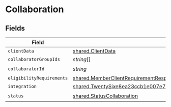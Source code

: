 # Collaboration


## Fields

| Field                                                                                                                                                                                   | Type                                                                                                                                                                                    | Required                                                                                                                                                                                | Description                                                                                                                                                                             |
| --------------------------------------------------------------------------------------------------------------------------------------------------------------------------------------- | --------------------------------------------------------------------------------------------------------------------------------------------------------------------------------------- | --------------------------------------------------------------------------------------------------------------------------------------------------------------------------------------- | --------------------------------------------------------------------------------------------------------------------------------------------------------------------------------------- |
| `clientData`                                                                                                                                                                            | [shared.ClientData](../../../sdk/models/shared/clientdata.md)                                                                                                                           | :heavy_minus_sign:                                                                                                                                                                      | N/A                                                                                                                                                                                     |
| `collaboratorGroupIds`                                                                                                                                                                  | *string*[]                                                                                                                                                                              | :heavy_minus_sign:                                                                                                                                                                      | N/A                                                                                                                                                                                     |
| `collaboratorId`                                                                                                                                                                        | *string*                                                                                                                                                                                | :heavy_check_mark:                                                                                                                                                                      | N/A                                                                                                                                                                                     |
| `eligibilityRequirements`                                                                                                                                                               | [shared.MemberClientRequirementResponse](../../../sdk/models/shared/memberclientrequirementresponse.md)[]                                                                               | :heavy_minus_sign:                                                                                                                                                                      | N/A                                                                                                                                                                                     |
| `integration`                                                                                                                                                                           | [shared.TwentySixe8ea23ccb1e007e7d6560175c7e75c768dac34727b7fe1d834ca24b8221ef4](../../../sdk/models/shared/twentysixe8ea23ccb1e007e7d6560175c7e75c768dac34727b7fe1d834ca24b8221ef4.md) | :heavy_minus_sign:                                                                                                                                                                      | N/A                                                                                                                                                                                     |
| `status`                                                                                                                                                                                | [shared.StatusCollaboration](../../../sdk/models/shared/statuscollaboration.md)                                                                                                         | :heavy_check_mark:                                                                                                                                                                      | N/A                                                                                                                                                                                     |